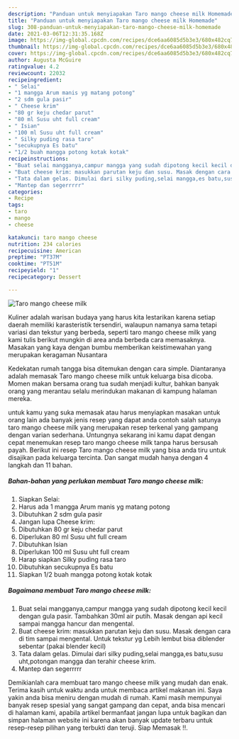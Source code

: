 ```yaml
---
description: "Panduan untuk menyiapakan Taro mango cheese milk Homemade"
title: "Panduan untuk menyiapakan Taro mango cheese milk Homemade"
slug: 308-panduan-untuk-menyiapakan-taro-mango-cheese-milk-homemade
date: 2021-03-06T12:31:35.168Z
image: https://img-global.cpcdn.com/recipes/dce6aa6085d5b3e3/680x482cq70/taro-mango-cheese-milk-foto-resep-utama.jpg
thumbnail: https://img-global.cpcdn.com/recipes/dce6aa6085d5b3e3/680x482cq70/taro-mango-cheese-milk-foto-resep-utama.jpg
cover: https://img-global.cpcdn.com/recipes/dce6aa6085d5b3e3/680x482cq70/taro-mango-cheese-milk-foto-resep-utama.jpg
author: Augusta McGuire
ratingvalue: 4.2
reviewcount: 22032
recipeingredient:
- " Selai"
- "1 mangga Arum manis yg matang potong"
- "2 sdm gula pasir"
- " Cheese krim"
- "80 gr keju chedar parut"
- "80 ml Susu uht full cream"
- " Isian"
- "100 ml Susu uht full cream"
- " Silky puding rasa taro"
- "secukupnya Es batu"
- "1/2 buah mangga potong kotak kotak"
recipeinstructions:
- "Buat selai mangganya,campur mangga yang sudah dipotong kecil kecil dengan gula pasir. Tambahkan 30ml air putih. Masak dengan api kecil sampai mangga hancur dan mengental."
- "Buat cheese krim: masukkan parutan keju dan susu. Masak dengan cara di tim sampai mengental. Untuk tekstur yg Lebih lembut bisa diblender sebentar (pakai blender kecil)"
- "Tata dalam gelas. Dimulai dari silky puding,selai mangga,es batu,susu uht,potongan mangga dan terahir cheese krim."
- "Mantep dan segerrrrr"
categories:
- Recipe
tags:
- taro
- mango
- cheese

katakunci: taro mango cheese 
nutrition: 234 calories
recipecuisine: American
preptime: "PT37M"
cooktime: "PT51M"
recipeyield: "1"
recipecategory: Dessert

---
```



![Taro mango cheese milk](https://img-global.cpcdn.com/recipes/dce6aa6085d5b3e3/680x482cq70/taro-mango-cheese-milk-foto-resep-utama.jpg)

Kuliner adalah warisan budaya yang harus kita lestarikan karena setiap daerah memiliki karasteristik tersendiri, walaupun namanya sama tetapi variasi dan tekstur yang berbeda, seperti taro mango cheese milk yang kami tulis berikut mungkin di area anda berbeda cara memasaknya. Masakan yang kaya dengan bumbu memberikan keistimewahan yang merupakan keragaman Nusantara

Kedekatan rumah tangga bisa ditemukan dengan cara simple. Diantaranya adalah memasak Taro mango cheese milk untuk keluarga bisa dicoba. Momen makan bersama orang tua sudah menjadi kultur, bahkan banyak orang yang merantau selalu merindukan makanan di kampung halaman mereka.



untuk kamu yang suka memasak atau harus menyiapkan masakan untuk orang lain ada banyak jenis resep yang dapat anda contoh salah satunya taro mango cheese milk yang merupakan resep terkenal yang gampang dengan varian sederhana. Untungnya sekarang ini kamu dapat dengan cepat menemukan resep taro mango cheese milk tanpa harus bersusah payah.
Berikut ini resep Taro mango cheese milk yang bisa anda tiru untuk disajikan pada keluarga tercinta. Dan sangat mudah hanya dengan 4 langkah dan 11 bahan.


<!--inarticleads1-->

##### Bahan-bahan yang perlukan membuat Taro mango cheese milk:

1. Siapkan  Selai:
1. Harus ada 1 mangga Arum manis yg matang potong
1. Dibutuhkan 2 sdm gula pasir
1. Jangan lupa  Cheese krim:
1. Dibutuhkan 80 gr keju chedar parut
1. Diperlukan 80 ml Susu uht full cream
1. Dibutuhkan  Isian
1. Diperlukan 100 ml Susu uht full cream
1. Harap siapkan  Silky puding rasa taro
1. Dibutuhkan secukupnya Es batu
1. Siapkan 1/2 buah mangga potong kotak kotak




<!--inarticleads2-->

##### Bagaimana membuat  Taro mango cheese milk:

1. Buat selai mangganya,campur mangga yang sudah dipotong kecil kecil dengan gula pasir. Tambahkan 30ml air putih. Masak dengan api kecil sampai mangga hancur dan mengental.
1. Buat cheese krim: masukkan parutan keju dan susu. Masak dengan cara di tim sampai mengental. Untuk tekstur yg Lebih lembut bisa diblender sebentar (pakai blender kecil)
1. Tata dalam gelas. Dimulai dari silky puding,selai mangga,es batu,susu uht,potongan mangga dan terahir cheese krim.
1. Mantep dan segerrrrr




Demikianlah cara membuat taro mango cheese milk yang mudah dan enak. Terima kasih untuk waktu anda untuk membaca artikel makanan ini. Saya yakin anda bisa meniru dengan mudah di rumah. Kami masih mempunyai banyak resep spesial yang sangat gampang dan cepat, anda bisa mencari di halaman kami, apabila artikel bermanfaat jangan lupa untuk bagikan dan simpan halaman website ini karena akan banyak update terbaru untuk resep-resep pilihan yang terbukti dan teruji. Siap Memasak !!. 
